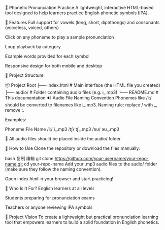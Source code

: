 📘 Phonetic Pronunciation Practice
A lightweight, interactive HTML-based tool designed to help learners practice English phonetic symbols (IPA).

🌟 Features
Full support for vowels (long, short, diphthongs) and consonants (voiceless, voiced, others)

Click on any phoneme to play a sample pronunciation

Loop playback by category

Example words provided for each symbol

Responsive design for both mobile and desktop

📁 Project Structure

📦 Project Root
├── index.html             # Main interface (the HTML file you created)
├── audio/                 # Folder containing audio files (e.g. i_.mp3)
└── README.md              # This documentation
🔊 Audio File Naming Convention
Phonemes like /i:/ should be converted to filenames like i_.mp3.
Naming rule: replace / with _, remove :.

Examples:

Phoneme	File Name
/i:/	i_.mp3
/tʃ/	tʃ_.mp3
/əʊ/	əʊ_.mp3

📌 All audio files should be placed inside the audio/ folder.

🚀 How to Use
Clone the repository or download the files manually:

bash
复制
编辑
git clone https://github.com/your-username/your-repo-name.git
cd your-repo-name
Add your .mp3 audio files to the audio/ folder (make sure they follow the naming convention).

Open index.html in your browser and start practicing!

🎯 Who Is It For?
English learners at all levels

Students preparing for pronunciation exams

Teachers or anyone reviewing IPA symbols

🧠 Project Vision
To create a lightweight but practical pronunciation learning tool that empowers learners to build a solid foundation in English phonetics.
